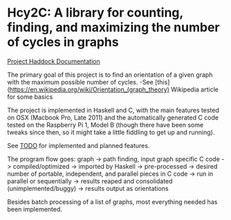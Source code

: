 # Hcy2C: A library for counting, finding, and maximizing the number of cycles in graphs

[Project Haddock Documentation](http://michaeljklein.github.io/HCy2C/)


The primary goal of this project is to find an orientation of a given graph with the maximum possible number of cycles.
-See [this](https://en.wikipedia.org/wiki/Orientation_(graph_theory) Wikipedia article for some basics

The project is implemented in Haskell and C, with the main features tested on OSX (Macbook Pro, Late 2011) and the automatically generated C code tested on the Raspberry Pi 1, Model B (though there have been some tweaks since then, so it might take a little fiddling to get up and running).

See [TODO](https://github.com/michaeljklein/HCy2C/blob/master/TODO) for implemented and planned features.

The program flow goes: graph -> path finding, input graph specific C code -> compiled/optimized -> imported by Haskell -> pre-processed -> desired number of portable, independent, and parallel pieces in C code -> run in parallel or sequentially -> results reaped and consolidated (unimplemented/buggy) -> results output as orientations

Besides batch processing of a list of graphs, most everything needed has been implemented.
